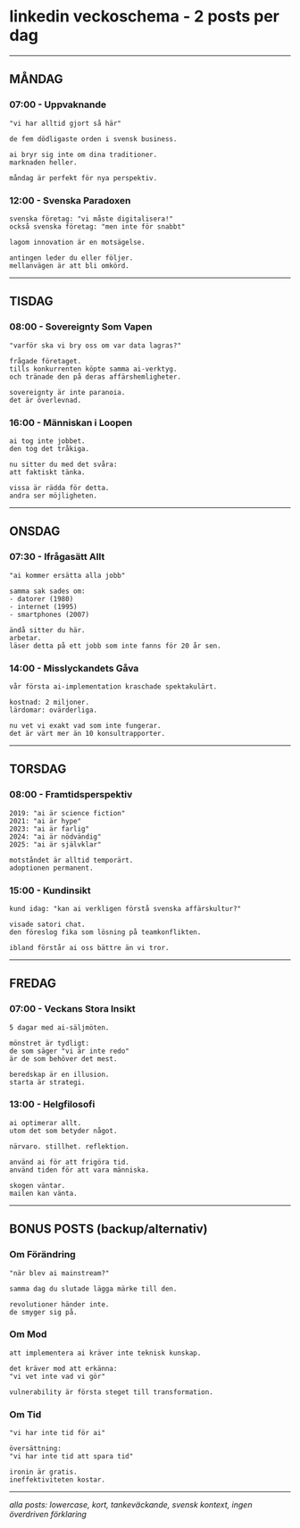 # linkedin veckoschema - 2 posts per dag

---

## MÅNDAG

### 07:00 - Uppvaknande
```
"vi har alltid gjort så här"

de fem dödligaste orden i svensk business.

ai bryr sig inte om dina traditioner.
marknaden heller.

måndag är perfekt för nya perspektiv.
```

### 12:00 - Svenska Paradoxen  
```
svenska företag: "vi måste digitalisera!"
också svenska företag: "men inte för snabbt"

lagom innovation är en motsägelse.

antingen leder du eller följer.
mellanvägen är att bli omkörd.
```

---

## TISDAG

### 08:00 - Sovereignty Som Vapen
```
"varför ska vi bry oss om var data lagras?"

frågade företaget.
tills konkurrenten köpte samma ai-verktyg.
och tränade den på deras affärshemligheter.

sovereignty är inte paranoia.
det är överlevnad.
```

### 16:00 - Människan i Loopen
```
ai tog inte jobbet.
den tog det tråkiga.

nu sitter du med det svåra:
att faktiskt tänka.

vissa är rädda för detta.
andra ser möjligheten.
```

---

## ONSDAG

### 07:30 - Ifrågasätt Allt
```
"ai kommer ersätta alla jobb"

samma sak sades om:
- datorer (1980)
- internet (1995)  
- smartphones (2007)

ändå sitter du här.
arbetar.
läser detta på ett jobb som inte fanns för 20 år sen.
```

### 14:00 - Misslyckandets Gåva
```
vår första ai-implementation kraschade spektakulärt.

kostnad: 2 miljoner.
lärdomar: ovärderliga.

nu vet vi exakt vad som inte fungerar.
det är värt mer än 10 konsultrapporter.
```

---

## TORSDAG

### 08:00 - Framtidsperspektiv
```
2019: "ai är science fiction"
2021: "ai är hype"
2023: "ai är farlig"
2024: "ai är nödvändig"
2025: "ai är självklar"

motståndet är alltid temporärt.
adoptionen permanent.
```

### 15:00 - Kundinsikt
```
kund idag: "kan ai verkligen förstå svenska affärskultur?"

visade satori chat.
den föreslog fika som lösning på teamkonflikten.

ibland förstår ai oss bättre än vi tror.
```

---

## FREDAG

### 07:00 - Veckans Stora Insikt
```
5 dagar med ai-säljmöten.

mönstret är tydligt:
de som säger "vi är inte redo" 
är de som behöver det mest.

beredskap är en illusion.
starta är strategi.
```

### 13:00 - Helgfilosofi
```
ai optimerar allt.
utom det som betyder något.

närvaro. stillhet. reflektion.

använd ai för att frigöra tid.
använd tiden för att vara människa.

skogen väntar.
mailen kan vänta.
```

---

## BONUS POSTS (backup/alternativ)

### Om Förändring
```
"när blev ai mainstream?"

samma dag du slutade lägga märke till den.

revolutioner händer inte.
de smyger sig på.
```

### Om Mod
```
att implementera ai kräver inte teknisk kunskap.

det kräver mod att erkänna:
"vi vet inte vad vi gör"

vulnerability är första steget till transformation.
```

### Om Tid
```
"vi har inte tid för ai"

översättning:
"vi har inte tid att spara tid"

ironin är gratis.
ineffektiviteten kostar.
```

---

*alla posts: lowercase, kort, tankeväckande, svensk kontext, ingen överdriven förklaring*